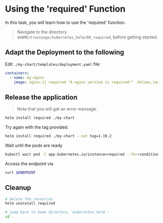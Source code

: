 # Using the 'required' Function

In this task, you will learn how to use the 'required' function.

> Navigate to the directory `$HOME/trainings/kubernetes_helm/09_required`, before getting started.

## Adapt the Deployment to the following

Edit `./my-chart/templates/deployment.yaml` file:

```yaml
containers:
  - name: my-nginx
    image: nginx:{{ required "A nginx version is required!" .Values.tag }}
```

## Release the application

> Note that you will get an error message.

```bash
helm install required ./my-chart
```

Try again with the tag provided.

```bash
helm install required ./my-chart --set tag=1.19.2
```

Wait until the pods are ready

```bash
kubectl wait pod -l app.kubernetes.io/instance=required --for=condition=ready --timeout=120s
```

Access the endpoint via

```bash
curl $ENDPOINT
```

## Cleanup

```bash
# delete the resources
helm uninstall required

# jump back to home directory `kubernetes_helm`:
cd -
```
